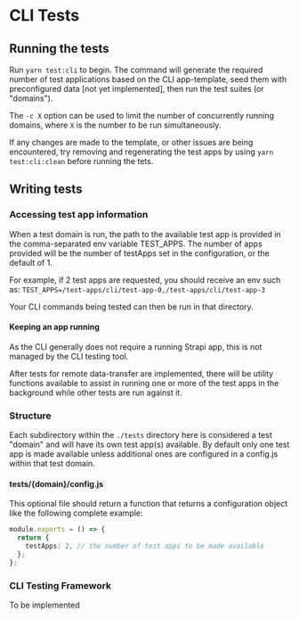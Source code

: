 # CLI Tests

## Running the tests

Run `yarn test:cli` to begin. The command will generate the required number of test applications based on the CLI app-template, seed them with preconfigured data [not yet implemented], then run the test suites (or "domains").

The `-c X` option can be used to limit the number of concurrently running domains, where `X` is the number to be run simultaneously.

If any changes are made to the template, or other issues are being encountered, try removing and regenerating the test apps by using `yarn test:cli:clean` before running the tets.

## Writing tests

### Accessing test app information

When a test domain is run, the path to the available test app is provided in the comma-separated env variable TEST_APPS. The number of apps provided will be the number of testApps set in the configuration, or the default of 1.

For example, if 2 test apps are requested, you should receive an env such as: `TEST_APPS=/test-apps/cli/test-app-0,/test-apps/cli/test-app-3`

Your CLI commands being tested can then be run in that directory.

#### Keeping an app running

As the CLI generally does not require a running Strapi app, this is not managed by the CLI testing tool.

After tests for remote data-transfer are implemented, there will be utility functions available to assist in running one or more of the test apps in the background while other tests are run against it.

### Structure

Each subdirectory within the `./tests` directory here is considered a test "domain" and will have its own test app(s) available. By default only one test app is made available unless additional ones are configured in a config.js within that test domain.

#### tests/{domain}/config.js

This optional file should return a function that returns a configuration object like the following complete example:

```typescript
module.exports = () => {
  return {
    testApps: 2, // the number of test apps to be made available
  };
};
```

### CLI Testing Framework

To be implemented
